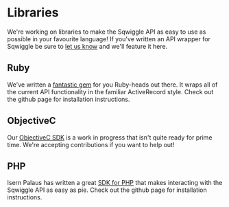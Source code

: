 # Libraries

We're working on libraries to make the Sqwiggle API as easy to use as possible in your favourite language! If you've written an API wrapper for Sqwiggle be sure to [let us know](https://www.sqwiggle.com/contact) and we'll feature it here.

## Ruby
We've written a [fantastic gem](https://github.com/sqwiggle/sqwiggle-ruby) for you Ruby-heads out there. It wraps all of the current API functionality in the familiar ActiveRecord style. Check out the github page for installation instructions.

## ObjectiveC
Our [ObjectiveC SDK](https://github.com/sqwiggle/sqwiggle-ios-sdk) is a work in progress that isn't quite ready for prime time. We're accepting contributions if you want to help out!

## PHP
Isern Palaus has written a great [SDK for PHP](https://github.com/ipalaus/sqwiggle-php-sdk) that makes interacting with the Sqwiggle API as easy as pie. Check out the github page for installation instructions.
